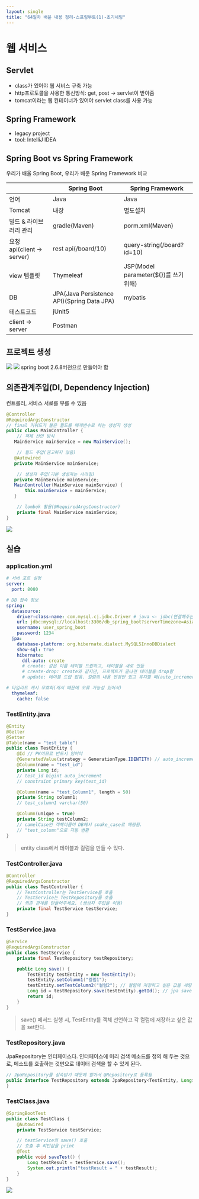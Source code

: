 ```yaml
---
layout: single
title: "64일차 배운 내용 정리-스프링부트(1)-초기세팅"
---
```


# 웹 서비스
## Servlet
- class가 있어야 웹 서비스 구축 가능
- http프로토콜을 사용한 통신방식: get, post -> servlet이 받아줌
- tomcat이라는 웹 컨테이너가 있어야 servlet class를 사용 가능

## Spring Framework
- legacy project
- tool: IntelliJ IDEA

## Spring Boot vs Spring Framework
우리가 배울 Spring Boot, 우리가 배운 Spring Framework 비교

||Spring Boot|Spring Framework|
|---|---|---|
|언어|Java|Java|
|Tomcat|내장|별도설치|
|빌드 & 라이브러리 관리|gradle(Maven)|porm.xml(Maven)|
|요청 api(client -> server)|rest api(/board/10)|query-string(/board?id=10)|
|view 템플릿|Thymeleaf|JSP(Model parameter(${})를 쓰기 위해)|
|DB|JPA(Java Persistence API)(Spring Data JPA)|mybatis|
|테스트코드|jUnit5||
|client -> server|Postman||

## 프로젝트 생성
<img src="..\assets\images\2022-06-15-0915.excalidraw.svg">
<img src="..\assets\images\2022-06-20-1033.excalidraw.svg">
spring boot 2.6.8버전으로 만들어야 함

## 의존관계주입(DI, Dependency Injection)
컨트롤러, 서비스 서로를 부를 수 있음

```java
@Controller
@RequiredArgsConstructor 
// final 키워드가 붙은 필드를 매개변수로 하는 생성자 생성
public class MainController {
    // 객체 선언 방식
   MainService mainService = new MainService();

    // 필드 주입(권고하지 않음)
   @Autowired
   private MainService mainService;

    // 생성자 주입(기본 생성자는 사라짐)
   private MainService mainService;
   MainController(MainService mainService) {
       this.mainService = mainService;
   }

    // lombok 활용(@RequiredArgsConstructor)
    private final MainService mainService;
}
```
<img src="..\assets\images\2022-06-20-1302.excalidraw.svg">

## 실습
### application.yml

```yml
# 서버 포트 설정
server:
  port: 8080

# DB 접속 정보
spring:
  datasource:
    driver-class-name: com.mysql.cj.jdbc.Driver # java <- jdbc(연결해주는 라이브러리) -> db
    url: jdbc:mysql://localhost:3306/db_spring_boot?serverTimezone=Asia/Seoul&characterEncoding=UTF-8
    username: user_spring_boot
    password: 1234
  jpa:
    database-platform: org.hibernate.dialect.MySQL5InnoDBDialect
    show-sql: true
    hibernate:
      ddl-auto: create
      # create: 같은 이름 테이블 드랍하고, 테이블을 새로 만듬
      # create-drop: create와 같지만, 프로젝트가 끝나면 테이블을 drop함
      # update: 테이블 드랍 없음. 컬럼의 내용 변경만 있고 유지할 때(auto_increment 같은 구조적 변경은 안됨)

# 타임리프 캐시 무효화(캐시 때문에 오류 가능성 있어서)
  thymeleaf:
    cache: false
```

### TestEntity.java

```java
@Entity
@Getter
@Setter
@Table(name = "test_table")
public class TestEntity {
    @Id // PK이므로 반드시 있어야
    @GeneratedValue(strategy = GenerationType.IDENTITY) // auto_increment
    @Column(name = "test_id")
    private Long id;
    // test_id bigint auto_increment
    // constraint primary key(test_id)

    @Column(name = "test_Column1", length = 50)
    private String column1;
    // test_column1 varchar(50) 

    @Column(unique = true)
    private String testColumn2;
    // camelCase인 객체이름이 DB에서 snake_case로 매핑됨.
    // "test_column"으로 자동 변환
}
```
>entity class에서 테이블과 컬럼을 만들 수 있다.

### TestController.java

```java
@Controller
@RequiredArgsConstructor
public class TestController {
    // TestController는 TestService를 호출
    // TestService는 TestRepository를 호출
    // 의존 관계를 만들어주세요. (생성자 주입을 이용)
    private final TestService testService;
}
```

### TestService.java

```java
@Service
@RequiredArgsConstructor
public class TestService {
    private final TestRepository testRepository;

    public Long save() {
        TestEntity testEntity = new TestEntity();
        testEntity.setColumn1("컬럼1");
        testEntity.setTestColumn2("컬럼2"); // 컬럼에 저장하고 싶은 값을 세팅
        Long id = testRepository.save(testEntity).getId(); // jpa save method는 save한 entity를 리턴함
        return id;
    }
}
```
>save() 메서드 실행 시, TestEntity를 객체 선언하고 각 컬럼에 저장하고 싶은 값을 set한다. 

### TestRepository.java
JpaRepository는 인터페이스다. 인터페이스에 미리 검색 메소드를 정의 해 두는 것으로, 메소드를 호출하는 것만으로 데이터 검색을 할 수 있게 된다.

```java
// JpaRepository를 상속받기 때문에 알아서 @Repository로 등록됨
public interface TestRepository extends JpaRepository<TestEntity, Long> { // 대상 entity, pk타입
}
```

### TestClass.java

```java
@SpringBootTest
public class TestClass {
    @Autowired
    private TestService testService;

    // testService의 save() 호출
    // 호출 후 리턴값을 print
    @Test
    public void saveTest() {
        Long testResult = testService.save();
        System.out.println("testResult = " + testResult);
    }
}
```

<img src="..\assets\images\2022-06-20-1355.excalidraw.svg">







 
